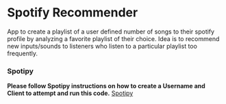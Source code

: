 # Spotify Recommender 
App to create a playlist of a user defined number of songs to their spotify profile by analyzing a favorite playlist of their choice. Idea is to recommend new inputs/sounds to listeners who listen to a particular playlist too frequently. 

### Spotipy 
<b>Please follow Spotipy instructions on how to create a Username and Client to attempt and run this code.</b>
[Spotipy](https://spotipy.readthedocs.io/en/master/)
